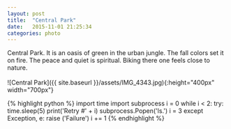 ```yaml
---
layout: post
title:  "Central Park"
date:   2015-11-01 21:25:34
categories: photo
---
```

Central Park. It is an oasis of green in the urban jungle. The fall colors set it on fire. The peace and quiet is spiritual. Biking there one feels close to nature. <br><br>
![Central Park]({{ site.baseurl }}/assets/IMG_4343.jpg){:height="400px" width="700px"}
<br>

{% highlight python %}
import time
import subprocess
i = 0
while i < 2:
    try:
        time.sleep(5)
        print('Retry #' + i)
        subprocess.Popen('ls.')
        i = 3
    except Exception, e:
        raise ('Failure')
        i += 1
{% endhighlight %}
